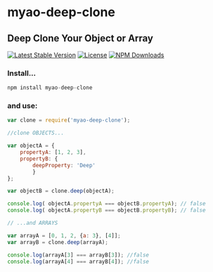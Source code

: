 # myao-deep-clone
## Deep Clone Your Object or Array

[![Latest Stable Version](https://img.shields.io/npm/v/myao-deep-clone.svg)](https://www.npmjs.com/package/myao-deep-clone)
[![License](https://img.shields.io/npm/l/myao-deep-clone.svg)](https://www.npmjs.com/package/myao-deep-clone)
[![NPM Downloads](https://img.shields.io/npm/dm/myao-deep-clone.svg)](https://www.npmjs.com/package/myao-deep-clone)

### Install...

```js
npm install myao-deep-clone
```
### and use:

```js
var clone = require('myao-deep-clone');

//clone OBJECTS...

var objectA = {
    propertyA: [1, 2, 3],
    propertyB: {
        deepProperty: 'Deep'
        }
};

var objectB = clone.deep(objectA);

console.log( objectA.propertyA === objectB.propertyA); // false
console.log( objectA.propertyB === objectB.propertyB); // false

// ...and ARRAYS

var arrayA = [0, 1, 2, {a: 3}, [4]];
var arrayB = clone.deep(arrayA);

console.log(arrayA[3] === arrayB[3]); //false
console.log(arrayA[4] === arrayB[4]); //false
```